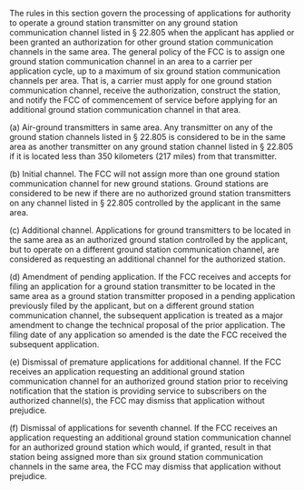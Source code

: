 The rules in this section govern the processing of applications for authority to operate a ground station transmitter on any ground station communication channel listed in § 22.805 when the applicant has applied or been granted an authorization for other ground station communication channels in the same area. The general policy of the FCC is to assign one ground station communication channel in an area to a carrier per application cycle, up to a maximum of six ground station communication channels per area. That is, a carrier must apply for one ground station communication channel, receive the authorization, construct the station, and notify the FCC of commencement of service before applying for an additional ground station communication channel in that area.

(a) Air-ground transmitters in same area. Any transmitter on any of the ground station channels listed in § 22.805 is considered to be in the same area as another transmitter on any ground station channel listed in § 22.805 if it is located less than 350 kilometers (217 miles) from that transmitter.
                

(b) Initial channel. The FCC will not assign more than one ground station communication channel for new ground stations. Ground stations are considered to be new if there are no authorized ground station transmitters on any channel listed in § 22.805 controlled by the applicant in the same area.

(c) Additional channel. Applications for ground transmitters to be located in the same area as an authorized ground station controlled by the applicant, but to operate on a different ground station communication channel, are considered as requesting an additional channel for the authorized station.

(d) Amendment of pending application. If the FCC receives and accepts for filing an application for a ground station transmitter to be located in the same area as a ground station transmitter proposed in a pending application previously filed by the applicant, but on a different ground station communication channel, the subsequent application is treated as a major amendment to change the technical proposal of the prior application. The filing date of any application so amended is the date the FCC received the subsequent application.

(e) Dismissal of premature applications for additional channel. If the FCC receives an application requesting an additional ground station communication channel for an authorized ground station prior to receiving notification that the station is providing service to subscribers on the authorized channel(s), the FCC may dismiss that application without prejudice.

(f) Dismissal of applications for seventh channel. If the FCC receives an application requesting an additional ground station communication channel for an authorized ground station which would, if granted, result in that station being assigned more than six ground station communication channels in the same area, the FCC may dismiss that application without prejudice.

